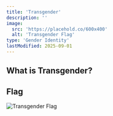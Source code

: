 ```yaml
---
title: 'Transgender'
description: ''
image:
  src: 'https://placehold.co/600x400'
  alt: 'Transgender Flag'
type: 'Gender Identity'
lastModified: 2025-09-01
---
```


## What is Transgender?


## Flag
![Transgender Flag](https://nuxt.com/new-social.jpg)